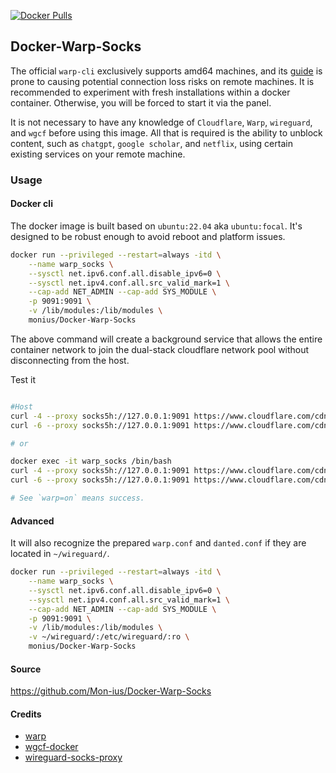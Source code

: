 [![Docker Pulls](https://badgen.net/docker/pulls/monius/Docker-Warp-Socks)](https://hub.docker.com/r/monius/Docker-Warp-Socks)

## Docker-Warp-Socks

The official `warp-cli` exclusively supports amd64 machines, and its [guide](https://github.com/cloudflare/cloudflare-docs/pull/7644) is prone to causing potential connection loss risks on remote machines. It is recommended to experiment with fresh installations within a docker container. Otherwise, you will be forced to start it via the panel.

It is not necessary to have any knowledge of `Cloudflare`, `Warp`, `wireguard`, and `wgcf` before using this image. All that is required is the ability to unblock content, such as `chatgpt`, `google scholar`, and `netflix`, using certain existing services on your remote machine.

### Usage

#### Docker cli

The docker image is built based on `ubuntu:22.04` aka `ubuntu:focal`. It's designed to be robust enough to avoid reboot and platform issues.

```bash
docker run --privileged --restart=always -itd \
    --name warp_socks \
    --sysctl net.ipv6.conf.all.disable_ipv6=0 \
    --sysctl net.ipv4.conf.all.src_valid_mark=1 \
    --cap-add NET_ADMIN --cap-add SYS_MODULE \
    -p 9091:9091 \
    -v /lib/modules:/lib/modules \
    monius/Docker-Warp-Socks
```

The above command will create a background service that allows the entire container network to join the dual-stack cloudflare network pool without disconnecting from the host.

Test it

``` bash

#Host
curl -4 --proxy socks5h://127.0.0.1:9091 https://www.cloudflare.com/cdn-cgi/trace 
curl -6 --proxy socks5h://127.0.0.1:9091 https://www.cloudflare.com/cdn-cgi/trace 

# or

docker exec -it warp_socks /bin/bash
curl -4 --proxy socks5h://127.0.0.1:9091 https://www.cloudflare.com/cdn-cgi/trace 
curl -6 --proxy socks5h://127.0.0.1:9091 https://www.cloudflare.com/cdn-cgi/trace 

# See `warp=on` means success.
```

#### Advanced

It will also recognize the prepared `warp.conf` and `danted.conf` if they are located in `~/wireguard/`.

``` bash
docker run --privileged --restart=always -itd \
    --name warp_socks \
    --sysctl net.ipv6.conf.all.disable_ipv6=0 \
    --sysctl net.ipv4.conf.all.src_valid_mark=1 \
    --cap-add NET_ADMIN --cap-add SYS_MODULE \
    -p 9091:9091 \
    -v /lib/modules:/lib/modules \
    -v ~/wireguard/:/etc/wireguard/:ro \
    monius/Docker-Warp-Socks
```

#### Source

https://github.com/Mon-ius/Docker-Warp-Socks

#### Credits

- [warp](https://developers.cloudflare.com/warp-client/get-started/linux/)
- [wgcf-docker](https://github.com/Neilpang/wgcf-docker)
- [wireguard-socks-proxy](https://github.com/ispmarin/wireguard-socks-proxy)
